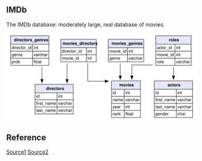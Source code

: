## IMDb
The IMDb database: moderately large, real database of movies.


<img src="/assets/img/imdb_movies_data.svg">

## Reference

[Source1](http://kt.ijs.si/janez_kranjc/ilp_datasets/)
[Source2](https://relational.fit.cvut.cz/dataset/IMDb)